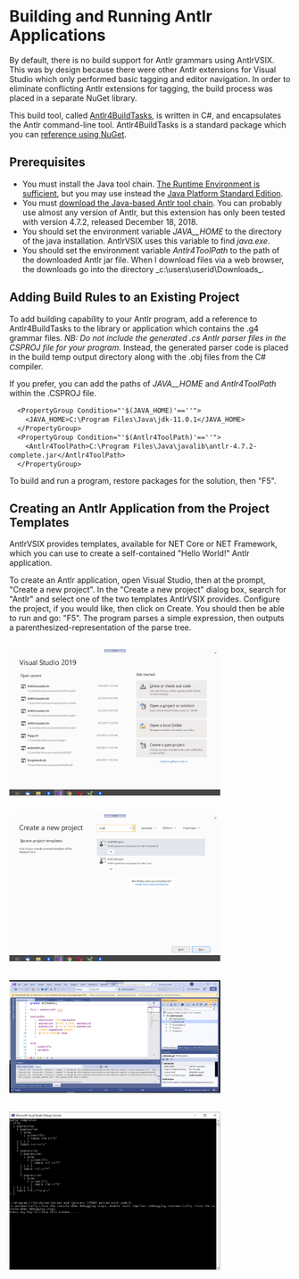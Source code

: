 # Building and Running Antlr Applications

By default, there is no build support for Antlr grammars using AntlrVSIX. This was by design
because there were other Antlr extensions for Visual Studio which only performed basic tagging
and editor navigation. In order to eliminate conflicting Antlr extensions for tagging, the
build process was placed in a separate NuGet library.

This build tool, called [Antlr4BuildTasks](https://github.com/kaby76/Antlr4BuildTasks), is written in C#, and encapsulates
the Antlr command-line tool.
Antlr4BuildTasks is a standard package which you can [reference using NuGet](https://www.nuget.org/packages/Antlr4BuildTasks/).

## Prerequisites

* You must install the Java tool chain.
  [The Runtime Environment is sufficient](https://www.java.com/en/download/), but you may
  use instead the [Java Platform Standard Edition](https://www.oracle.com/technetwork/java/javase/downloads/index.html).
* You must [download the Java-based Antlr tool chain](https://www.antlr.org/download.html).
  You can probably use almost any version of Antlr, but this extension has only been tested with
  version 4.7.2, released December 18, 2018.
* You should set the environment variable _JAVA__HOME_ to the directory of the java installation.
  AntlrVSIX uses this variable to find _java.exe_. 
* You should set the environment variable _Antlr4ToolPath_ to the path of the downloaded Antlr jar file.
  When I download files via a web browser, the downloads go into the directory _c:\users\userid\Downloads\_.


## Adding Build Rules to an Existing Project

To add building capability to your Antlr program,
add a reference to Antlr4BuildTasks to the
library or application which contains the .g4 grammar files.
_NB: Do not include the generated .cs Antlr parser files
in the CSPROJ file for your program._ Instead, the generated
parser code is placed in the build temp output directory along with
the .obj files from the C# compiler.

If you prefer, you can add the paths of _JAVA__HOME_ and
_Antlr4ToolPath_ within the .CSPROJ file.

```
  <PropertyGroup Condition="'$(JAVA_HOME)'==''">
    <JAVA_HOME>C:\Program Files\Java\jdk-11.0.1</JAVA_HOME>
  </PropertyGroup>
  <PropertyGroup Condition="'$(Antlr4ToolPath)'==''">
    <Antlr4ToolPath>C:\Program Files\Java\javalib\antlr-4.7.2-complete.jar</Antlr4ToolPath>
  </PropertyGroup>
```

To build and run a program,
restore packages for the solution, then "F5".

## Creating an Antlr Application from the Project Templates

AntlrVSIX provides templates, available for NET Core or NET Framework,
which you can use to create a self-contained "Hello World!" Antlr application.

To create an Antlr application, open Visual Studio, then at the prompt, "Create a new project".
In the "Create a new project" dialog box, search for "Antlr" and select one of the two
templates AntlrVSIX provides. Configure the project, if you would like, then click on Create.
You should then be able to run and go: "F5". The program parses a simple expression, then outputs
a parenthesized-representation of the parse tree.

<br/><img src="2019-08-08-31.png" width="75%" />

<br/><img src="2019-08-08-32.png" width="75%" />

<br/><img src="2019-08-08-34.png" width="75%" />

<br/><img src="2019-08-08-33.png" width="75%" />